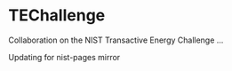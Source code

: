 # TEChallenge
Collaboration on the NIST Transactive Energy Challenge
...

Updating for nist-pages mirror
